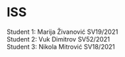 # ISS

Student 1: Marija Živanović SV19/2021 <br>
Student 2: Vuk Dimitrov SV52/2021 <br>
Student 3: Nikola Mitrović SV18/2021
